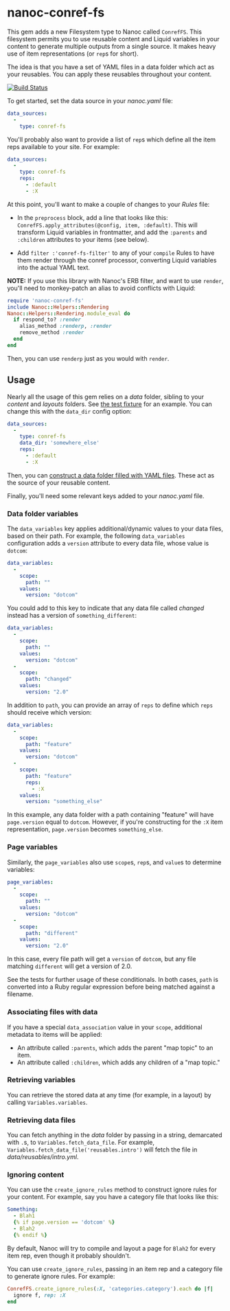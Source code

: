 # nanoc-conref-fs

This gem adds a new Filesystem type to Nanoc called `ConrefFS`. This filesystem permits you to use reusable content and Liquid variables in your content to generate multiple outputs from a single source. It makes heavy use of item representations (or `rep`s for short).

The idea is that you have a set of YAML files in a data folder which act as your reusables. You can apply these reusables throughout your content.

[![Build Status](https://travis-ci.org/gjtorikian/nanoc-conref-fs.svg)](https://travis-ci.org/gjtorikian/nanoc-conref-fs)

To get started, set the data source in your *nanoc.yaml* file:

``` yml
data_sources:
  -
    type: conref-fs
```

You'll probably also want to provide a list of `rep`s which define all the item reps available to your site. For example:

``` yml
data_sources:
  -
    type: conref-fs
    reps:
      - :default
      - :X
```

At this point, you'll want to make a couple of changes to your *Rules* file:

* In the `preprocess` block, add a line that looks like this: `ConrefFS.apply_attributes(@config, item, :default)`. This will transform Liquid variables in frontmatter, and add the `:parents` and `:children` attributes to your items (see below).

* Add `filter :'conref-fs-filter'` to any of your `compile` Rules to have them render through the conref processor, converting Liquid variables into the actual YAML text.

**NOTE:** If you use this library with Nanoc's ERB filter, and want to use `render`, you'll need to monkey-patch an alias to avoid conflicts with Liquid:

``` ruby
require 'nanoc-conref-fs'
include Nanoc::Helpers::Rendering
Nanoc::Helpers::Rendering.module_eval do
  if respond_to? :render
    alias_method :renderp, :render
    remove_method :render
  end
end
```

Then, you can use `renderp` just as you would with `render`.

## Usage

Nearly all the usage of this gem relies on a *data* folder, sibling to your *content* and *layouts* folders. See [the test fixture](test/fixtures/data) for an example. You can change this with the `data_dir` config option:

``` yml
data_sources:
  -
    type: conref-fs
    data_dir: 'somewhere_else'
    reps:
      - :default
      - :X
```

Then, you can [construct a data folder filled with YAML files](https://github.com/gjtorikian/nanoc-conref-fs/tree/master/test/fixtures/data). These act as the source of your reusable content.

Finally, you'll need some relevant keys added to your *nanoc.yaml* file.

### Data folder variables

The `data_variables` key applies additional/dynamic values to your data files, based on their path. For example, the following `data_variables` configuration adds a `version` attribute to every data file, whose value is `dotcom`:

 ``` yaml
 data_variables:
   -
     scope:
       path: ""
     values:
       version: "dotcom"
 ```

 You could add to this key to indicate that any data file called *changed* instead has a version of `something_different`:

 ``` yaml
 data_variables:
   -
     scope:
       path: ""
     values:
       version: "dotcom"
   -
     scope:
       path: "changed"
     values:
       version: "2.0"
```

In addition to `path`, you can provide an array of `reps` to define which `reps` should receive which version:

``` yaml
data_variables:
  -
    scope:
      path: "feature"
    values:
      version: "dotcom"
  -
    scope:
      path: "feature"
      reps:
        - :X
    values:
      version: "something_else"
```

In this example, any data folder with a path containing "feature" will have `page.version` equal to `dotcom`. However, if you're constructing for the `:X` item representation, `page.version` becomes `something_else`.

### Page variables

Similarly, the `page_variables` also use `scope`s, `rep`s, and `value`s to determine variables:

``` yaml
page_variables:
  -
    scope:
      path: ""
    values:
      version: "dotcom"
  -
    scope:
      path: "different"
    values:
      version: "2.0"
```

In this case, every file path will get a `version` of `dotcom`, but any file matching `different` will get a version of 2.0.

See the tests for further usage of these conditionals. In both cases, `path` is converted into a Ruby regular expression before being matched against a filename.

### Associating files with data

If you have a special `data_association` value in your `scope`, additional metadata to items will be applied:

* An attribute called `:parents`, which adds the parent "map topic" to an item.
* An attribute called `:children`, which adds any children of a "map topic."

### Retrieving variables

You can retrieve the stored data at any time (for example, in a layout) by calling `Variables.variables`.

### Retrieving data files

You can fetch anything in the *data* folder by passing in a string, demarcated with `.`s, to `Variables.fetch_data_file`. For example, `Variables.fetch_data_file('reusables.intro')` will fetch the file in *data/reusables/intro.yml*.

### Ignoring content

You can use the `create_ignore_rules` method to construct ignore rules for your content. For example, say you have a category file that looks like this:

``` yaml
Something:
  - Blah1
  {% if page.version == 'dotcom' %}
  - Blah2
  {% endif %}
```

By default, Nanoc will try to compile and layout a page for `Blah2` for every item rep, even though it probably shouldn't.

You can use `create_ignore_rules`, passing in an item rep and a category file to generate ignore rules. For example:

``` ruby
ConrefFS.create_ignore_rules(:X, 'categories.category').each do |f|
  ignore f, rep: :X
end
```
